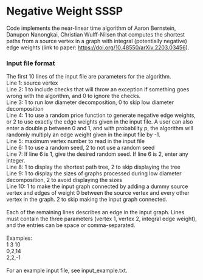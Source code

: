 # Negative Weight SSSP
Code implements the near-linear time algorithm of Aaron Bernstein, Danupon Nanongkai, Christian Wulff-Nilsen that computes the shortest paths from a source vertex in a graph with integral (potentially negative) edge weights (link to paper: https://doi.org/10.48550/arXiv.2203.03456).

### Input file format
The first 10 lines of the input file are parameters for the algorithm. <br/>
Line 1: source vertex <br/>
Line 2: 1 to include checks that will throw an exception if something goes wrong with the algorithm, and 0 to ignore the checks. <br/>
Line 3: 1 to run low diameter decomposition, 0 to skip low diameter decomposition <br/>
Line 4: 1 to use a random price function to generate negative edge weights, or 2 to use exactly the edge weights given in the input file. A user can also enter a double p between 0 and 1, and with probability p, the algorithm will randomly multiply an edge weight given in the input file by -1. <br/>
Line 5: maximum vertex number to read in the input file <br/>
Line 6: 1 to use a random seed, 2 to not use a random seed <br/>
Line 7: If line 6 is 1, give the desired random seed. If line 6 is 2, enter any integer. <br/>
Line 8: 1 to display the shortest path tree, 2 to skip displaying the tree <br/>
Line 9: 1 to display the sizes of graphs processed during low diameter decomposition, 2 to avoid displaying the sizes <br/>
Line 10: 1 to make the input graph connected by adding a dummy source vertex and edges of weight 0 between the source vertex and every other vertex in the graph. 2 to skip making the input graph connected. <br/>
<br/>
Each of the remaining lines describes an edge in the input graph. Lines must contain the three parameters (vertex 1, vertex 2, integral edge weight), and the entries can be space or comma-separated. <br/>
<br/>
Examples: <br/>
1 3 10 <br/>
0,2,14 <br/>
2,2,-1 <br/>
<br/>
For an example input file, see input_example.txt.